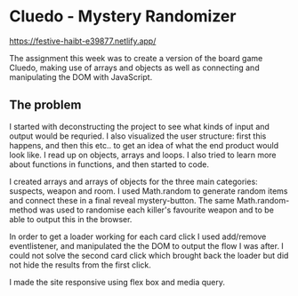 # Cluedo - Mystery Randomizer

https://festive-haibt-e39877.netlify.app/

The assignment this week was to create a version of the board game Cluedo, making use of arrays and objects as well as connecting and manipulating the DOM with JavaScript.

## The problem

I started with deconstructing the project to see what kinds of input and output would be requried. I also visualized the user structure: first this happens, and then this etc.. to get an idea of what the end product would look like. I read up on objects, arrays and loops. I also tried to learn more about functions in functions, and then started to code.

I created arrays and arrays of objects for the three main categories: suspects, weapon and room. I used Math.random to generate random items and connect these in a final reveal mystery-button. The same Math.random- method was used to randomise each killer's favourite weapon and to be able to output this in the browser.

In order to get a loader working for each card click I used add/remove eventlistener, and manipulated the the DOM to output the flow I was after. I could not solve the second card click which brought back the loader but did not hide the results from the first click.

I made the site responsive using flex box and media query.



